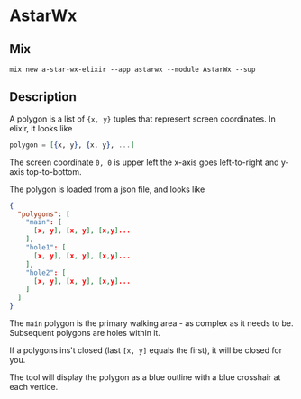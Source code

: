 # AstarWx

## Mix

```
mix new a-star-wx-elixir --app astarwx --module AstarWx --sup
```

## Description

A polygon is a list of `{x, y}` tuples that represent screen
coordinates. In elixir, it looks like

```elixir
polygon = [{x, y}, {x, y}, ...]
```

The screen coordinate `0, 0` is upper left the x-axis goes
left-to-right and y-axis top-to-bottom.

The polygon is loaded from a json file, and looks like

```json
{
  "polygons": [
    "main": [
      [x, y], [x, y], [x,y]...
    ],
    "hole1": [
      [x, y], [x, y], [x,y]...
    ],
    "hole2": [
      [x, y], [x, y], [x,y]...
    ]
  ]
}
```

The `main` polygon is the primary walking area - as complex as it
needs to be. Subsequent polygons are holes within it.

If a polygons ins't closed (last `[x, y]` equals the first), it
will be closed for you.

The tool will display the polygon as a blue outline with a blue crosshair
at each vertice.
